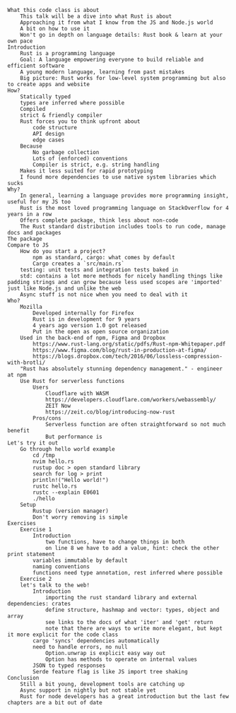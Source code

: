    What this code class is about
        This talk will be a dive into what Rust is about
        Approaching it from what I know from the JS and Node.js world
        A bit on how to use it
        Won't go in depth on language details: Rust book & learn at your own pace
    Introduction
        Rust is a programming language
        Goal: A language empowering everyone to build reliable and efficient software
        A young modern language, learning from past mistakes
        Big picture: Rust works for low-level system programming but also to create apps and website
    How?
        Statically typed
        types are inferred where possible
        Compiled
        strict & friendly compiler
        Rust forces you to think upfront about
            code structure
            API design
            edge cases
        Because
            No garbage collection
            Lots of (enforced) conventions
            Compiler is strict, e.g. string handling
        Makes it less suited for rapid prototyping
        I found more dependencies to use native system libraries which sucks
    Why?
        In general, learning a language provides more programming insight, useful for my JS too
        Rust is the most loved programming language on StackOverflow for 4 years in a row
        Offers complete package, think less about non-code
        The Rust standard distribution includes tools to run code, manage docs and packages
    The package
    Compare to JS
        How do you start a project?
            npm as standard, cargo: what comes by default
            Cargo creates a `src/main.rs`
        testing: unit tests and integration tests baked in
        std: contains a lot more methods for nicely handling things like padding strings and can grow because less used scopes are 'imported' just like Node.js and unlike the web
        Async stuff is not nice when you need to deal with it
    Who?
        Mozilla
            Developed internally for Firefox
            Rust is in development for 9 years
            4 years ago version 1.0 got released
            Put in the open as open source organization
        Used in the back-end of npm, Figma and Dropbox
            https://www.rust-lang.org/static/pdfs/Rust-npm-Whitepaper.pdf
            https://www.figma.com/blog/rust-in-production-at-figma/
            https://blogs.dropbox.com/tech/2016/06/lossless-compression-with-brotli/
        "Rust has absolutely stunning dependency management." - engineer at npm
        Use Rust for serverless functions
            Users
                Cloudflare with WASM
                https://developers.cloudflare.com/workers/webassembly/
                ZEIT Now
                https://zeit.co/blog/introducing-now-rust
            Pros/cons
                Serverless function are often straightforward so not much benefit
                But performance is
    Let's try it out
        Go through hello world example
            cd /tmp
            nvim hello.rs
            rustup doc > open standard library
            search for log > print
            println!("Hello world!")
            rustc hello.rs
            rustc --explain E0601
            ./hello
        Setup
            Rustup (version manager)
            Don't worry removing is simple
    Exercises
        Exercise 1
            Introduction
                two functions, have to change things in both
                on line 8 we have to add a value, hint: check the other print statement
            variables immutable by default
            naming conventions
            functions need type annotation, rest inferred where possible
        Exercise 2
        let's talk to the web!
            Introduction
                importing the rust standard library and external dependencies: crates
                define structure, hashmap and vector: types, object and array
                see links to the docs of what 'iter' and 'get' return
                note that there are ways to write more elegant, but kept it more explicit for the code class
            cargo 'syncs' dependencies automatically
            need to handle errors, no null
                Option.unwrap is explicit easy way out
                Option has methods to operate on internal values
            JSON to typed responses
            Serde feature flag is like JS import tree shaking
    Conclusion
        Still a bit young, development tools are catching up
        Async support in nightly but not stable yet
        Rust for node developers has a great introduction but the last few chapters are a bit out of date
